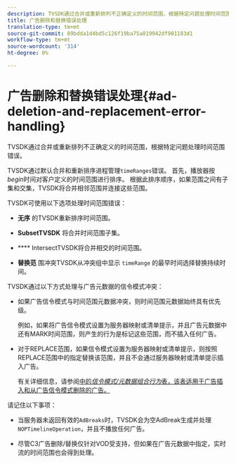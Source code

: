 ```yaml
---
description: TVSDK通过合并或重新排列不正确定义的时间范围，根据特定问题处理时间范围错误。
title: 广告删除和替换错误处理
translation-type: tm+mt
source-git-commit: 89bdda1d4bd5c126f19ba75a819942df901183d1
workflow-type: tm+mt
source-wordcount: '314'
ht-degree: 0%

---
```



# 广告删除和替换错误处理{#ad-deletion-and-replacement-error-handling}

TVSDK通过合并或重新排列不正确定义的时间范围，根据特定问题处理时间范围错误。

TVSDK通过默认合并和重新排序进程管理`timeRanges`错误。 首先，播放器按&#x200B;*begin*&#x200B;时间对客户定义的时间范围进行排序。 根据此排序顺序，如果范围之间有子集和交集，TVSDK将合并相邻范围并连接这些范围。

TVSDK可使用以下选项处理时间范围错误：

* **无序** 的TVSDK重新排序时间范围。

* **SubsetTVSDK** 将合并时间范围子集。

* **** IntersectTVSDK将合并相交的时间范围。

* **替换范** 围冲突TVSDK从冲突组中显示 `timeRange` 的最早时间选择替换持续时间。

TVSDK通过以下方式处理与广告元数据的信令模式冲突：

* 如果广告信令模式与时间范围元数据冲突，则时间范围元数据始终具有优先级。

   例如，如果将广告信令模式设置为服务器映射或清单提示，并且广告元数据中还有MARK时间范围，则产生的行为是标记这些范围，而不插入任何广告。
* 对于REPLACE范围，如果信令模式设置为服务器映射或清单提示，则按照REPLACE范围中的指定替换该范围，并且不会通过服务器映射或清单提示插入广告。

   有关详细信息，请参阅[中的&#x200B;*信令模式/元数据组合行为*&#x200B;表，该表适用于广告插入和从广告信令模式删除的广告。](../../../../../tvsdk-3x-android-prog/android-3x-advertising/ad-insertion/delete-replace-content-vod/android-3x-signaling-mode-android.md)

请记住以下事项：

* 当服务器未返回有效的`AdBreaks`时，TVSDK会为空AdBreak生成并处理`NOPTimelineOperation`，并且不播放任何广告。

* 尽管C3广告删除/替换仅针对VOD受支持，但如果在广告元数据中指定，实时流的时间范围也会得到处理。
